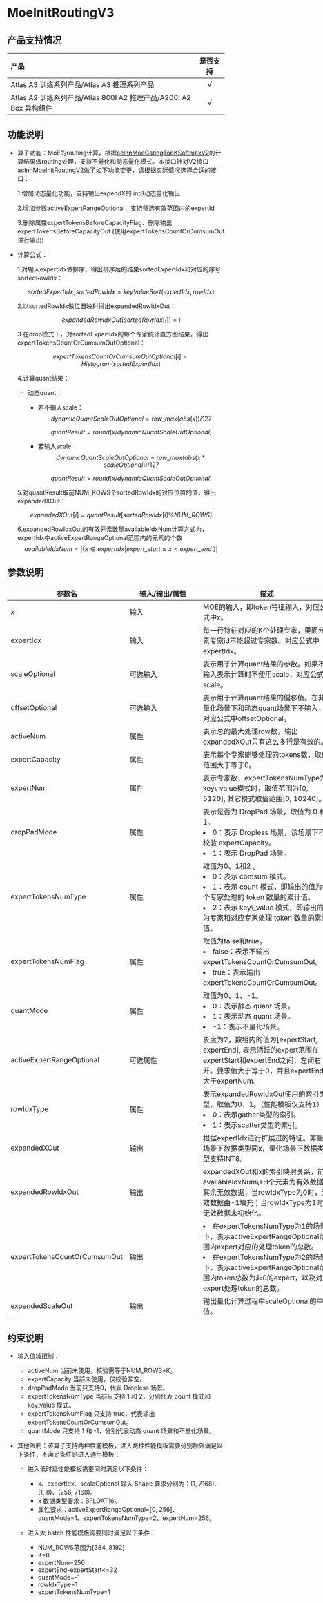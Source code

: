# MoeInitRoutingV3

## 产品支持情况

| 产品                                                         | 是否支持 |
| :----------------------------------------------------------- | :------: |
| <term>Atlas A3 训练系列产品/Atlas A3 推理系列产品</term>     |    √     |
| <term>Atlas A2 训练系列产品/Atlas 800I A2 推理产品/A200I A2 Box 异构组件</term> |    √     |

## 功能说明

- 算子功能：MoE的routing计算，根据[aclnnMoeGatingTopKSoftmaxV2](../moe_gating_top_k_softmax_v2/docs/aclnnMoeGatingTopKSoftmaxV2.md)的计算结果做routing处理，支持不量化和动态量化模式。本接口针对V2接口[aclnnMoeInitRoutingV2](../moe_init_routing_v2/docs/aclnnMoeInitRoutingV2.md)做了如下功能变更，请根据实际情况选择合适的接口：

    1.增加动态量化功能，支持输出expendX的 int8动态量化输出

    2.增加参数activeExpertRangeOptional，支持筛选有效范围内的expertId

    3.删除属性expertTokensBeforeCapacityFlag、删除输出expertTokensBeforeCapacityOut (使用expertTokensCountOrCumsumOut进行输出)

- 计算公式：  

  1.对输入expertIdx做排序，得出排序后的结果sortedExpertIdx和对应的序号sortedRowIdx：

    $$
    sortedExpertIdx, sortedRowIdx=keyValueSort(expertIdx,rowIdx)
    $$

  2.以sortedRowIdx做位置映射得出expandedRowIdxOut：

    $$
    expandedRowIdxOut[sortedRowIdx[i]]=i
    $$

  3.在drop模式下，对sortedExpertIdx的每个专家统计直方图结果，得出expertTokensCountOrCumsumOutOptional：

    $$
    expertTokensCountOrCumsumOutOptional[i]=Histogram(sortedExpertIdx)
    $$

  4.计算quant结果：
    - 动态quant：
        - 若不输入scale：
            $$
            dynamicQuantScaleOutOptional = row\_max(abs(x)) / 127
            $$

            $$
            quantResult = round(x / dynamicQuantScaleOutOptional)
            $$
        - 若输入scale:
            $$
            dynamicQuantScaleOutOptional = row\_max(abs(x * scaleOptional)) / 127
            $$

            $$
            quantResult = round(x / dynamicQuantScaleOutOptional)
            $$
  
  5.对quantResult取前NUM\_ROWS个sortedRowIdx的对应位置的值，得出expandedXOut：

    $$
    expandedXOut[i]=quantResult[sortedRowIdx[i]\%NUM\_ROWS]
    $$

  6.expandedRowIdxOut的有效元素数量availableIdxNum计算方式为，expertIdx中activeExpertRangeOptional范围内的元素的个数
    $$
    availableIdxNum = |\{x\in expertIdx| expert\_start \le x<expert\_end \ \}|
    $$

## 参数说明

<table style="undefined;table-layout: fixed; width: 1576px"><colgroup>
  <col style="width: 170px">
  <col style="width: 170px">
  <col style="width: 312px">
  <col style="width: 213px">
  <col style="width: 100px">
  </colgroup>
  <thead>
    <tr>
      <th>参数名</th>
      <th>输入/输出/属性</th>
      <th>描述</th>
      <th>数据类型</th>
      <th>数据格式</th>
    </tr></thead>
  <tbody>
    <tr>
      <td>x</td>
      <td>输入</td>
      <td>MOE的输入，即token特征输入，对应公式中x。</td>
      <td>FLOAT32、FLOAT16、BFLOAT16、INT8</td>
      <td>ND</td>
    </tr>
    <tr>
      <td>expertIdx</td>
      <td>输入</td>
      <td>每一行特征对应的K个处理专家，里面元素专家id不能超过专家数。对应公式中 expertIdx。</td>
      <td>INT32</td>
      <td>ND</td>
    </tr>
    <tr>
      <td>scaleOptional</td>
      <td>可选输入</td>
      <td>表示用于计算quant结果的参数。如果不输入表示计算时不使用scale，对应公式中scale。</td>
      <td>FLOAT32</td>
      <td>ND</td>
    </tr>
    <tr>
      <td>offsetOptional</td>
      <td>可选输入</td>
      <td>表示用于计算quant结果的偏移值。在非量化场景下和动态quant场景下不输入，对应公式中offsetOptional。</td>
      <td>FLOAT32</td>
      <td>ND</td>
    </tr>
    <tr>
      <td>activeNum</td>
      <td>属性</td>
      <td>表示总的最大处理row数，输出expandedXOut只有这么多行是有效的。</td>
      <td>INT</td>
      <td>-</td>
    </tr>
    <tr>
      <td>expertCapacity</td>
      <td>属性</td>
      <td>表示每个专家能够处理的tokens数，取值范围大于等于0。</td>
      <td>INT</td>
      <td>-</td>
    </tr>
    <tr>
      <td>expertNum</td>
      <td>属性</td>
      <td>表示专家数，expertTokensNumType为key\_value模式时，取值范围为[0, 5120], 其它模式取值范围[0, 10240]。</td>
      <td>INT</td>
      <td>-</td>
    </tr>
    <tr>
      <td>dropPadMode</td>
      <td>属性</td>
      <td>表示是否为 DropPad 场景，取值为 0 和 1。
        <li>0：表示 Dropless 场景，该场景下不校验 expertCapacity。</li>
        <li>1：表示 DropPad 场景。</li></td>
      <td>INT</td>
      <td>-</td>
    </tr>
    <tr>
      <td>expertTokensNumType</td>
      <td>属性</td>
      <td>取值为0、1和2 。
        <li>0：表示 comsum 模式。</li>
        <li>1：表示 count 模式，即输出的值为各个专家处理的 token 数量的累计值。</li>
        <li>2：表示 key\_value 模式，即输出的值为专家和对应专家处理 token 数量的累计值。</li></td>
      <td>INT</td>
      <td>-</td>
    </tr>
    <tr>
      <td>expertTokensNumFlag</td>
      <td>属性</td>
      <td>取值为false和true。
        <li>false：表示不输出 expertTokensCountOrCumsumOut。</li>
        <li>true：表示输出 expertTokensCountOrCumsumOut。</li></td>
      <td>Bool</td>
      <td>-</td>
    </tr>
    <tr>
      <td>quantMode</td>
      <td>属性</td>
      <td>取值为0、1、-1。
        <li>0：表示静态 quant 场景。</li>
        <li>1：表示动态 quant 场景。</li>
        <li>-1：表示不量化场景。</li></td>
      <td>INT</td>
      <td>-</td>
    </tr>
    <tr>
      <td>activeExpertRangeOptional</td>
      <td>可选属性</td>
      <td>长度为2，数组内的值为[expertStart, expertEnd], 表示活跃的expert范围在expertStart和expertEnd之间，左闭右开。要求值大于等于0，并且expertEnd不大于expertNum。</td>
      <td>ListInt</td>
      <td>-</td>
    </tr>
    <tr>
      <td>rowIdxType</td>
      <td>属性</td>
      <td>表示expandedRowIdxOut使用的索引类型，取值为0、1。（性能模板仅支持1）
        <li>0：表示gather类型的索引。</li>
        <li>1：表示scatter类型的索引。</li></td>
      <td>INT</td>
      <td>-</td>
    </tr>
    <tr>
      <td>expandedXOut</td>
      <td>输出</td>
      <td>根据expertIdx进行扩展过的特征。非量化场景下数据类型同x，量化场景下数据类型支持INT8。</td>
      <td>FLOAT32、FLOAT16、BFLOAT16、INT8</td>
      <td>ND</td>
    </tr>
    <tr>
      <td>expandedRowIdxOut</td>
      <td>输出</td>
      <td>expandedXOut和x的索引映射关系，前availableIdxNum\*H个元素为有效数据，其余无效数据，当rowIdxType为0时，无效数据由-1填充；当rowIdxType为1时，无效数据未初始化。</td>
      <td>INT32</td>
      <td>ND</td>
    </tr>
    <tr>
      <td>expertTokensCountOrCumsumOut</td>
      <td>输出</td>
      <td>
        <li>在expertTokensNumType为1的场景下，表示activeExpertRangeOptional范围内expert对应的处理token的总数。</li>
        <li>在expertTokensNumType为2的场景下，表示activeExpertRangeOptional范围内token总数为非0的expert，以及对应expert处理token的总数。</li></td>
      <td>INT64</td>
      <td>ND</td>
    </tr>
    <tr>
      <td>expandedScaleOut</td>
      <td>输出</td>
      <td>输出量化计算过程中scaleOptional的中间值。</li></td>
      <td>FLOAT32</td>
      <td>ND</td>
    </tr>
  </tbody></table>

## 约束说明

- 输入值域限制：
  - activeNum 当前未使用，校验需等于NUM_ROWS*K。
  - expertCapacity 当前未使用，仅校验非空。
  - dropPadMode 当前只支持0，代表 Dropless 场景。
  - expertTokensNumType 当前只支持 1 和 2，分别代表 count 模式和 key\_value 模式。
  - expertTokensNumFlag 只支持 true，代表输出 expertTokensCountOrCumsumOut。
  - quantMode 只支持 1 和 -1，分别代表动态 quant 场景和不量化场景。
  
- 其他限制：该算子支持两种性能模板，进入两种性能模板需要分别额外满足以下条件，不满足条件则进入通用模板：

  - 进入低时延性能模板需要同时满足以下条件：
    - x、expertIdx、scaleOptional 输入 Shape 要求分别为：(1, 7168)、(1, 8)、(256, 7168)。
    - x 数据类型要求：BFLOAT16。
    - 属性要求：activeExpertRangeOptional=[0, 256]、 quantMode=1、expertTokensNumType=2、expertNum=256。

  - 进入大 batch 性能模板需要同时满足以下条件：
    - NUM_ROWS范围为[384, 8192]
    - K=8
    - expertNum=256
    - expertEnd-expertStart<=32
    - quantMode=-1
    - rowIdxType=1
    - expertTokensNumType=1